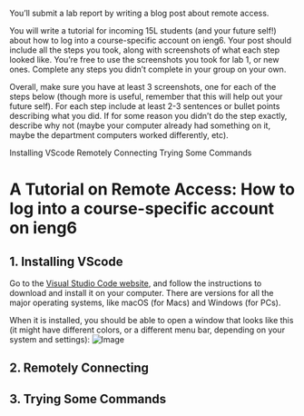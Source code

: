 You’ll submit a lab report by writing a blog post about remote access.

You will write a tutorial for incoming 15L students (and your future self!) about how to log into
a course-specific account on ieng6. Your post should include all the steps you took, along with
screenshots of what each step looked like. You’re free to use the screenshots you took for lab 1,
or new ones. Complete any steps you didn’t complete in your group on your own.

Overall, make sure you have at least 3 screenshots, one for each of the steps below (though more 
is useful, remember that this will help out your future self). For each step include at least 
2-3 sentences or bullet points describing what you did. If for some reason you didn’t do the 
step exactly, describe why not (maybe your computer already had something on it, maybe the 
department computers worked differently, etc).

Installing VScode
Remotely Connecting
Trying Some Commands

# A Tutorial on Remote Access: How to log into a course-specific account on ieng6
## 1. Installing VScode
Go to the [Visual Studio Code website](https://code.visualstudio.com/), and follow the instructions to download and install it on your computer. There are versions for all the major operating systems, like macOS (for Macs) and Windows (for PCs).

When it is installed, you should be able to open a window that looks like this (it might have different colors, or a different menu bar, depending on your system and settings):
![Image](VScode.jpg)
## 2. Remotely Connecting
## 3. Trying Some Commands
